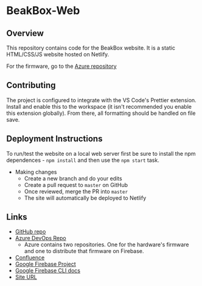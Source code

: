 # BeakBox-Web

## Overview

This repository contains code for the BeakBox website. It is a static HTML/CSS/JS website hosted on Netlify.

For the firmware, go to the [Azure repository](https://intranelprojects.visualstudio.com/BeakBox/_git/BeakBox-Web)

## Contributing

The project is configured to integrate with the VS Code's Prettier extension. Install and enable this to the workspace (it isn't recommended you enable this extension globally). From there, all formatting should be handled on file save.

## Deployment Instructions

To run/test the website on a local web server first be sure to install the npm dependences - `npm install` and then use the `npm start` task.

- Making changes
  - Create a new branch and do your edits
  - Create a pull request to `master` on GitHub
  - Once reviewed, merge the PR into `master`
  - The site will automatically be deployed to Netlify

## Links

- [GitHub repo](https://github.com/IntranelConsulting/BeakBox-Web-Netlify/)
- [Azure DevOps Repo](https://intranelprojects.visualstudio.com/BeakBox/_git/BeakBox-Web)
  - Azure contains two repositories. One for the hardware's firmware and one to distribute that firmware on Firebase.
- [Confluence](https://intranel.atlassian.net/wiki/spaces/BP)
- [Google Firebase Project](https://console.firebase.google.com/project/beakbox-c25a7/overview)
- [Google Firebase CLI docs](https://firebase.google.com/docs/cli/)
- [Site URL](https://mybeakbox.com/)
